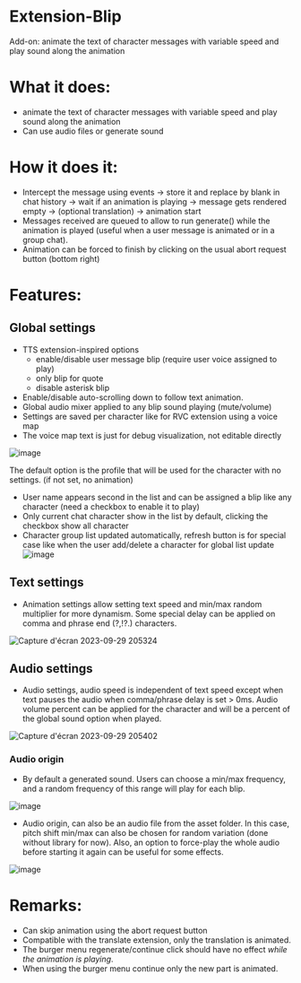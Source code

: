 # Extension-Blip
Add-on: animate the text of character messages with variable speed and play sound along the animation

# What it does:
- animate the text of character messages with variable speed and play sound along the animation
- Can use audio files or generate sound

# How it does it:
- Intercept the message using events -> store it and replace by blank in chat history -> wait if an animation is playing -> message gets rendered empty -> (optional translation) -> animation start
- Messages received are queued to allow to run generate() while the animation is played (useful when a user message is animated or in a group chat).
- Animation can be forced to finish by clicking on the usual abort request button (bottom right)

# Features:
## Global settings
- TTS extension-inspired options
  - enable/disable user message blip (require user voice assigned to play)
  - only blip for quote
  - disable asterisk blip
 - Enable/disable auto-scrolling down to follow text animation.
 - Global audio mixer applied to any blip sound playing (mute/volume) 
 - Settings are saved per character like for RVC extension using a voice map
  - The voice map text is just for debug visualization, not editable directly
  
![image](https://github.com/SillyTavern/SillyTavern/assets/48798118/0a322de3-a0cb-462a-9381-a7852b5e5189)

The default option is the profile that will be used for the character with no settings. (if not set, no animation)
- User name appears second in the list and can be assigned a blip like any character (need a checkbox to enable it to play)
- Only current chat character show in the list by default, clicking the checkbox show all character
- Character group list updated automatically, refresh button is for special case like when the user add/delete a character for global list update
![image](https://github.com/SillyTavern/SillyTavern/assets/48798118/2d5f59ec-e727-4692-a0a0-435b3a4d9d5a)


## Text settings
- Animation settings allow setting text speed and min/max random multiplier for more dynamism. Some special delay can be applied on comma and phrase end (?,!?.) characters.

![Capture d'écran 2023-09-29 205324](https://github.com/SillyTavern/SillyTavern/assets/48798118/55bce69a-3b14-4891-b500-fe2b46aa68d2)

## Audio settings
- Audio settings, audio speed is independent of text speed except when text pauses the audio when comma/phrase delay is set > 0ms. Audio volume percent can be applied for the character and will be a percent of the global sound option when played.

![Capture d'écran 2023-09-29 205402](https://github.com/SillyTavern/SillyTavern/assets/48798118/67c94a92-dd94-4607-82f2-e61f18ffba93)


### Audio origin
- By default a generated sound. Users can choose a min/max frequency, and a random frequency of this range will play for each blip.

![image](https://github.com/SillyTavern/SillyTavern/assets/48798118/49edea0d-3de3-4ea6-928c-4b472458fe0c)

- Audio origin, can also be an audio file from the asset folder. In this case, pitch shift min/max can also be chosen for random variation (done without library for now). Also, an option to force-play the whole audio before starting it again can be useful for some effects.

![image](https://github.com/SillyTavern/SillyTavern/assets/48798118/d9105573-ce4e-4021-875d-398ec8bcc022)

# Remarks:
- Can skip animation using the abort request button
- Compatible with the translate extension, only the translation is animated.
- The burger menu regenerate/continue click should have no effect *while the animation is playing*.
- When using the burger menu continue only the new part is animated.
